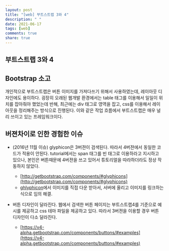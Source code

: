```yaml
---
layout: post
title: "[web] 부트스트랩 3와 4"
description: " "
date: 2021-06-17
tags: [web]
comments: true
share: true
---
```


## 부트스트랩 3와 4

## Bootstrap 소고

개인적으로 부트스트랩은 버튼 이미지를 가져다쓰기 위해서 사용하였는데,
레이아웃 디자인에도 용이하다.
굉장히 오래된 웹개발 환경에서는 table 태그를 이용해서 일일이 위치를 잡아줘야 했었는데 반해, 최근에는 div 태그로 영역을 잡고, css를 이용해서 레이아웃을 정리해주는 방식으로 진행된다. 이와 같은 작업 흐름에서 부트스트랩은 매우 널리 쓰이고 있는 프레임워크이다.

## 버젼차이로 인한 경험한 이슈

- (2016년 11월 이슈) glyphicon은 3버젼이 검색된다. 따라서 4버젼에서 동일한 코드가 적용이 안된다. tutorial에서는 span 태그를 빈 태그로 이용하라고 지시하고 있으나, 본인은 버튼때문에 4버젼을 쓰고 있어서 튜토리얼을 따라하더라도 정상 작동하지 않았다.
  - [http://getbootstrap.com/components/#glyphicons](http://getbootstrap.com/components/#glyphicons)
  - [ghlyphicon](http://glyphicons.com/)에서 이미지를 직접 다운 받아서, 서버에 올리고 이미지를 링크하는 식으로 임의 해결.

- 버튼 디자인이 달라진다. 웹에서 검색한 버튼 페이지는 부트스트랩4를 기준으로 예시를 제공하고 css 테마 파일을 제공하고 있다. 따라서 3버젼을 이용할 경우 버튼 디자인이 다소 달라진다.
  - [https://v4-alpha.getbootstrap.com/components/buttons/#examples](https://v4-alpha.getbootstrap.com/components/buttons/#examples)
